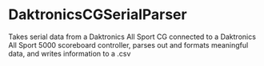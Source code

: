 # DaktronicsCGSerialParser
Takes serial data from a Daktronics All Sport CG connected to a Daktronics All Sport 5000 scoreboard controller, parses out and formats meaningful data, and writes information to a .csv
